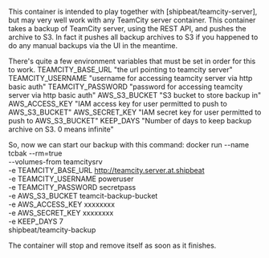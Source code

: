 This container is intended to play together with [shipbeat/teamcity-server], but may very well work with any TeamCity server container.
This container takes a backup of TeamCity server, using the REST API, and pushes the archive to S3. In fact it pushes all backup archives to S3 if you happened to do any manual backups via the UI in the meantime.

There's quite a few environment variables that must be set in order for this to work.
    TEAMCITY_BASE_URL "the url pointing to teamcity server"
    TEAMCITY_USERNAME "username for accessing teamcity server via http basic auth"
    TEAMCITY_PASSWORD "password for accessing teamcity server via http basic auth"
    AWS_S3_BUCKET     "S3 bucket to store backup in"
    AWS_ACCESS_KEY    "IAM access key for user permitted to push to AWS_S3_BUCKET"
    AWS_SECRET_KEY    "IAM secret key for user permitted to push to AWS_S3_BUCKET"
    KEEP_DAYS         "Number of days to keep backup archive on S3. 0 means infinite"

So, now we can start our backup with this command:
    docker run --name tcbak --rm=true \
    --volumes-from teamcitysrv \
    -e TEAMCITY_BASE_URL http://teamcity.server.at.shipbeat \
    -e TEAMCITY_USERNAME poweruser \
    -e TEAMCITY_PASSWORD secretpass \
    -e AWS_S3_BUCKET teamcit-backup-bucket \
    -e AWS_ACCESS_KEY xxxxxxxx \
    -e AWS_SECRET_KEY xxxxxxxx \
    -e KEEP_DAYS 7 \
     shipbeat/teamcity-backup

The container will stop and remove itself as soon as it finishes.
